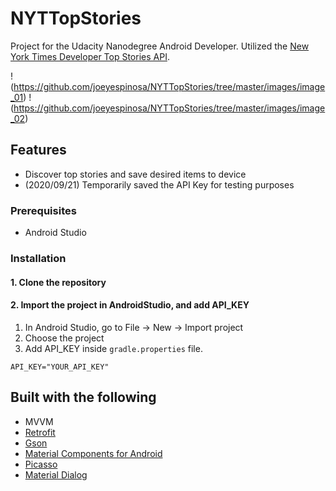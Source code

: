 # NYTTopStories
Project for the Udacity Nanodegree Android Developer.
Utilized the [New York Times Developer Top Stories API](https://developer.nytimes.com/apis).

!(https://github.com/joeyespinosa/NYTTopStories/tree/master/images/image_01) !(https://github.com/joeyespinosa/NYTTopStories/tree/master/images/image_02)

## Features
*   Discover top stories and save desired items to device
*   (2020/09/21) Temporarily saved the API Key for testing purposes

### Prerequisites
*   Android Studio

### Installation

#### 1. Clone the repository
#### 2. Import the project in AndroidStudio, and add API_KEY
1.  In Android Studio, go to File -> New -> Import project
2.  Choose the project
3.  Add API_KEY inside `gradle.properties` file.

```
API_KEY="YOUR_API_KEY"
```

## Built with the following
- MVVM
- [Retrofit](https://square.github.io/retrofit/)
- [Gson](https://github.com/google/gson)
- [Material Components for Android](https://github.com/material-components/material-components-android) 
- [Picasso](https://square.github.io/picasso/) 
- [Material Dialog](https://github.com/afollestad/material-dialogs)
